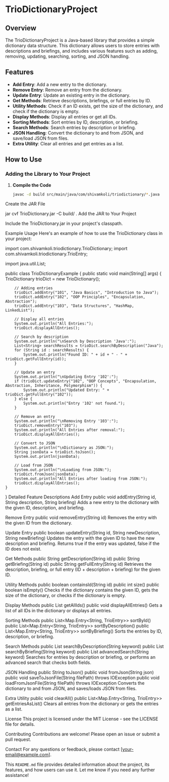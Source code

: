 # TrioDictionaryProject

## Overview
The TrioDictionaryProject is a Java-based library that provides a simple dictionary data structure. This dictionary allows users to store entries with descriptions and briefings, and includes various features such as adding, removing, updating, searching, sorting, and JSON handling.


## Features
- **Add Entry**: Add a new entry to the dictionary.
- **Remove Entry**: Remove an entry from the dictionary.
- **Update Entry**: Update an existing entry in the dictionary.
- **Get Methods**: Retrieve descriptions, briefings, or full entries by ID.
- **Utility Methods**: Check if an ID exists, get the size of the dictionary, and check if the dictionary is empty.
- **Display Methods**: Display all entries or get all IDs.
- **Sorting Methods**: Sort entries by ID, description, or briefing.
- **Search Methods**: Search entries by description or briefing.
- **JSON Handling**: Convert the dictionary to and from JSON, and save/load JSON from files.
- **Extra Utility**: Clear all entries and get entries as a list.

## How to Use

### Adding the Library to Your Project

1. **Compile the Code**

   ```sh
   javac -d build src/main/java/com/shivamkoli/triodictionary/*.java
Create the JAR File

jar cvf TrioDictionary.jar -C build/ .
Add the JAR to Your Project

Include the TrioDictionary.jar in your project's classpath.

Example Usage
Here's an example of how to use the TrioDictionary class in your project:

import com.shivamkoli.triodictionary.TrioDictionary;
import com.shivamkoli.triodictionary.TrioEntry;

import java.util.List;

public class TrioDictionaryExample {
    public static void main(String[] args) {
        TrioDictionary trioDict = new TrioDictionary();

        // Adding entries
        trioDict.addEntry("101", "Java Basics", "Introduction to Java");
        trioDict.addEntry("102", "OOP Principles", "Encapsulation, Abstraction");
        trioDict.addEntry("103", "Data Structures", "HashMap, LinkedList");

        // Display all entries
        System.out.println("All Entries:");
        trioDict.displayAllEntries();

        // Search by description
        System.out.println("\nSearch by Description 'Java':");
        List<String> searchResults = trioDict.searchByDescription("Java");
        for (String id : searchResults) {
            System.out.println("Found ID: " + id + " - " + trioDict.getFullEntry(id));
        }

        // Update an entry
        System.out.println("\nUpdating Entry '102':");
        if (trioDict.updateEntry("102", "OOP Concepts", "Encapsulation, Abstraction, Inheritance, Polymorphism")) {
            System.out.println("Updated Entry: " + trioDict.getFullEntry("102"));
        } else {
            System.out.println("Entry '102' not found.");
        }

        // Remove an entry
        System.out.println("\nRemoving Entry '103':");
        trioDict.removeEntry("103");
        System.out.println("All Entries after removal:");
        trioDict.displayAllEntries();

        // Convert to JSON
        System.out.println("\nDictionary as JSON:");
        String jsonData = trioDict.toJson();
        System.out.println(jsonData);

        // Load from JSON
        System.out.println("\nLoading from JSON:");
        trioDict.fromJson(jsonData);
        System.out.println("All Entries after loading from JSON:");
        trioDict.displayAllEntries();
    }
}
Detailed Feature Descriptions
Add Entry
public void addEntry(String id, String description, String briefing)
Adds a new entry to the dictionary with the given ID, description, and briefing.

Remove Entry
public void removeEntry(String id)
Removes the entry with the given ID from the dictionary.

Update Entry
public boolean updateEntry(String id, String newDescription, String newBriefing)
Updates the entry with the given ID to have the new description and briefing. Returns true if the entry was updated, false if the ID does not exist.

Get Methods
public String getDescription(String id)
public String getBriefing(String id)
public String getFullEntry(String id)
Retrieves the description, briefing, or full entry (ID + description + briefing) for the given ID.

Utility Methods
public boolean containsId(String id)
public int size()
public boolean isEmpty()
Checks if the dictionary contains the given ID, gets the size of the dictionary, or checks if the dictionary is empty.

Display Methods
public List<String> getAllIds()
public void displayAllEntries()
Gets a list of all IDs in the dictionary or displays all entries.

Sorting Methods
public List<Map.Entry<String, TrioEntry>> sortById()
public List<Map.Entry<String, TrioEntry>> sortByDescription()
public List<Map.Entry<String, TrioEntry>> sortByBriefing()
Sorts the entries by ID, description, or briefing.

Search Methods
public List<String> searchByDescription(String keyword)
public List<String> searchByBriefing(String keyword)
public List<String> advancedSearch(String keyword)
Searches for entries by description or briefing, or performs an advanced search that checks both fields.

JSON Handling
public String toJson()
public void fromJson(String json)
public void saveToJsonFile(String filePath) throws IOException
public void loadFromJsonFile(String filePath) throws IOException
Converts the dictionary to and from JSON, and saves/loads JSON from files.

Extra Utility
public void clearAll()
public List<Map.Entry<String, TrioEntry>> getEntriesAsList()
Clears all entries from the dictionary or gets the entries as a list.

License
This project is licensed under the MIT License - see the LICENSE file for details.

Contributing
Contributions are welcome! Please open an issue or submit a pull request.

Contact
For any questions or feedback, please contact [your-email@example.com].


This `README.md` file provides detailed information about the project, its features, and how users can use it. Let me know if you need any further assistance!